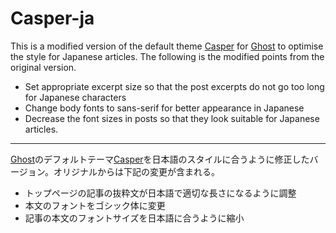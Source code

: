 # Casper-ja

This is a modified version of the default theme [Casper](https://github.com/TryGhost/Casper) for [Ghost](http://github.com/tryghost/ghost/) to optimise the style for Japanese articles. The following is the modified points from the original version.

* Set appropriate excerpt size so that the post excerpts do not go too long for Japanese characters
* Change body fonts to sans-serif for better appearance in Japanese
* Decrease the font sizes in posts so that they look suitable for Japanese articles.

---
 
[Ghost](http://github.com/tryghost/ghost/)のデフォルトテーマ[Casper](https://github.com/TryGhost/Casper)を日本語のスタイルに合うように修正したバージョン。オリジナルからは下記の変更が含まれる。

* トップページの記事の抜粋文が日本語で適切な長さになるように調整
* 本文のフォントをゴシック体に変更
* 記事の本文のフォントサイズを日本語に合うように縮小
